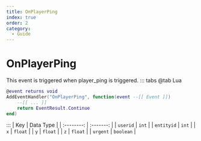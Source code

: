 ```yaml
---
title: OnPlayerPing
index: true
order: 2
category:
  - Guide
---
```


# OnPlayerPing
This event is triggered when player_ping is triggered.
::: tabs
@tab Lua
```lua
@event returns void
AddEventHandler("OnPlayerPing", function(event --[[ Event ]])
    --[[ ... ]]
    return EventResult.Continue
end)
```

:::
|     Key    | Data Type |
| :--------: | :-------: |
|  `userid`  |   `int`   |
| `entityid` |   `int`   |
|     `x`    |  `float`  |
|     `y`    |  `float`  |
|     `z`    |  `float`  |
|  `urgent`  | `boolean` |